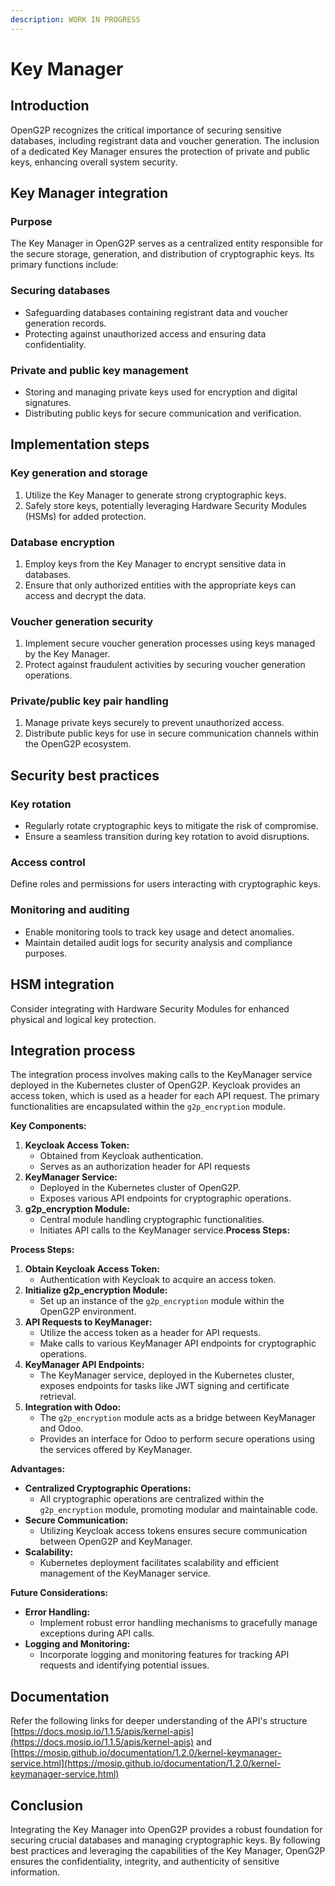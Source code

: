 ```yaml
---
description: WORK IN PROGRESS
---
```


# Key Manager

## Introduction

OpenG2P recognizes the critical importance of securing sensitive databases, including registrant data and voucher generation. The inclusion of a dedicated Key Manager ensures the protection of private and public keys, enhancing overall system security.

## Key Manager integration

### Purpose

The Key Manager in OpenG2P serves as a centralized entity responsible for the secure storage, generation, and distribution of cryptographic keys. Its primary functions include:

### Securing databases

* Safeguarding databases containing registrant data and voucher generation records.
* Protecting against unauthorized access and ensuring data confidentiality.

### Private and public key management

* Storing and managing private keys used for encryption and digital signatures.
* Distributing public keys for secure communication and verification.

## Implementation steps

### Key generation and storage

1. Utilize the Key Manager to generate strong cryptographic keys.
2. Safely store keys, potentially leveraging Hardware Security Modules (HSMs) for added protection.

### Database encryption

1. Employ keys from the Key Manager to encrypt sensitive data in databases.
2. Ensure that only authorized entities with the appropriate keys can access and decrypt the data.

### Voucher generation security

1. Implement secure voucher generation processes using keys managed by the Key Manager.
2. Protect against fraudulent activities by securing voucher generation operations.

### Private/public key pair handling

1. Manage private keys securely to prevent unauthorized access.
2. Distribute public keys for use in secure communication channels within the OpenG2P ecosystem.

## Security best practices

### Key rotation

* Regularly rotate cryptographic keys to mitigate the risk of compromise.
* Ensure a seamless transition during key rotation to avoid disruptions.

### Access control

Define roles and permissions for users interacting with cryptographic keys.

### Monitoring and auditing

* Enable monitoring tools to track key usage and detect anomalies.
* Maintain detailed audit logs for security analysis and compliance purposes.

## HSM integration

Consider integrating with Hardware Security Modules for enhanced physical and logical key protection.

## Integration process&#x20;

The integration process involves making calls to the KeyManager service deployed in the Kubernetes cluster of OpenG2P. Keycloak provides an access token, which is used as a header for each API request. The primary functionalities are encapsulated within the `g2p_encryption` module.

**Key Components:**

1. **Keycloak Access Token:**
   * Obtained from Keycloak authentication.
   * Serves as an authorization header for API requests
2. **KeyManager Service:**
   * Deployed in the Kubernetes cluster of OpenG2P.
   * Exposes various API endpoints for cryptographic operations.
3. **g2p\_encryption Module:**
   * Central module handling cryptographic functionalities.
   * Initiates API calls to the KeyManager service.**Process Steps:**

**Process Steps:**

1. **Obtain Keycloak Access Token:**
   * Authentication with Keycloak to acquire an access token.
2. **Initialize g2p\_encryption Module:**
   * Set up an instance of the `g2p_encryption` module within the OpenG2P environment.
3. **API Requests to KeyManager:**
   * Utilize the access token as a header for API requests.
   * Make calls to various KeyManager API endpoints for cryptographic operations.
4. **KeyManager API Endpoints:**
   * The KeyManager service, deployed in the Kubernetes cluster, exposes endpoints for tasks like JWT signing and certificate retrieval.
5. **Integration with Odoo:**
   * The `g2p_encryption` module acts as a bridge between KeyManager and Odoo.
   * Provides an interface for Odoo to perform secure operations using the services offered by KeyManager.

**Advantages:**

* **Centralized Cryptographic Operations:**
  * All cryptographic operations are centralized within the `g2p_encryption` module, promoting modular and maintainable code.
* **Secure Communication:**
  * Utilizing Keycloak access tokens ensures secure communication between OpenG2P and KeyManager.
* **Scalability:**
  * Kubernetes deployment facilitates scalability and efficient management of the KeyManager service.

**Future Considerations:**

* **Error Handling:**
  * Implement robust error handling mechanisms to gracefully manage exceptions during API calls.
* **Logging and Monitoring:**
  * Incorporate logging and monitoring features for tracking API requests and identifying potential issues.



## Documentation

Refer the following links for deeper understanding of the API's structure [https://docs.mosip.io/1.1.5/apis/kernel-apis](https://docs.mosip.io/1.1.5/apis/kernel-apis) and [https://mosip.github.io/documentation/1.2.0/kernel-keymanager-service.html](https://mosip.github.io/documentation/1.2.0/kernel-keymanager-service.html)

## Conclusion

Integrating the Key Manager into OpenG2P provides a robust foundation for securing crucial databases and managing cryptographic keys. By following best practices and leveraging the capabilities of the Key Manager, OpenG2P ensures the confidentiality, integrity, and authenticity of sensitive information.
